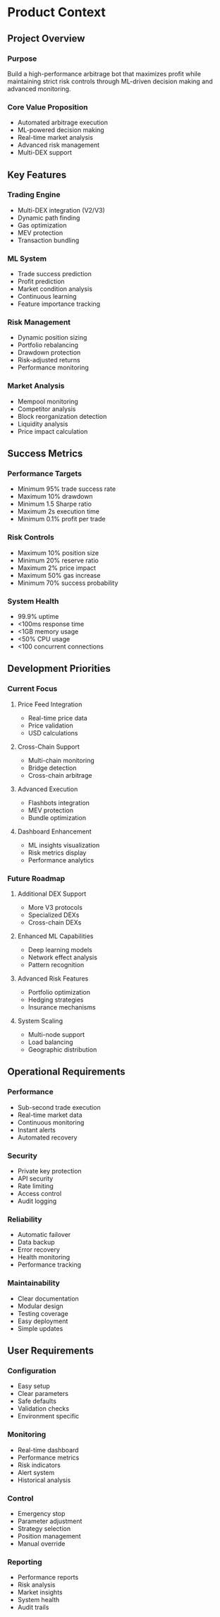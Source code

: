 # Product Context

## Project Overview

### Purpose
Build a high-performance arbitrage bot that maximizes profit while maintaining strict risk controls through ML-driven decision making and advanced monitoring.

### Core Value Proposition
- Automated arbitrage execution
- ML-powered decision making
- Real-time market analysis
- Advanced risk management
- Multi-DEX support

## Key Features

### Trading Engine
- Multi-DEX integration (V2/V3)
- Dynamic path finding
- Gas optimization
- MEV protection
- Transaction bundling

### ML System
- Trade success prediction
- Profit prediction
- Market condition analysis
- Continuous learning
- Feature importance tracking

### Risk Management
- Dynamic position sizing
- Portfolio rebalancing
- Drawdown protection
- Risk-adjusted returns
- Performance monitoring

### Market Analysis
- Mempool monitoring
- Competitor analysis
- Block reorganization detection
- Liquidity analysis
- Price impact calculation

## Success Metrics

### Performance Targets
- Minimum 95% trade success rate
- Maximum 10% drawdown
- Minimum 1.5 Sharpe ratio
- Maximum 2s execution time
- Minimum 0.1% profit per trade

### Risk Controls
- Maximum 10% position size
- Minimum 20% reserve ratio
- Maximum 2% price impact
- Maximum 50% gas increase
- Minimum 70% success probability

### System Health
- 99.9% uptime
- <100ms response time
- <1GB memory usage
- <50% CPU usage
- <100 concurrent connections

## Development Priorities

### Current Focus
1. Price Feed Integration
   - Real-time price data
   - Price validation
   - USD calculations

2. Cross-Chain Support
   - Multi-chain monitoring
   - Bridge detection
   - Cross-chain arbitrage

3. Advanced Execution
   - Flashbots integration
   - MEV protection
   - Bundle optimization

4. Dashboard Enhancement
   - ML insights visualization
   - Risk metrics display
   - Performance analytics

### Future Roadmap
1. Additional DEX Support
   - More V3 protocols
   - Specialized DEXs
   - Cross-chain DEXs

2. Enhanced ML Capabilities
   - Deep learning models
   - Network effect analysis
   - Pattern recognition

3. Advanced Risk Features
   - Portfolio optimization
   - Hedging strategies
   - Insurance mechanisms

4. System Scaling
   - Multi-node support
   - Load balancing
   - Geographic distribution

## Operational Requirements

### Performance
- Sub-second trade execution
- Real-time market data
- Continuous monitoring
- Instant alerts
- Automated recovery

### Security
- Private key protection
- API security
- Rate limiting
- Access control
- Audit logging

### Reliability
- Automatic failover
- Data backup
- Error recovery
- Health monitoring
- Performance tracking

### Maintainability
- Clear documentation
- Modular design
- Testing coverage
- Easy deployment
- Simple updates

## User Requirements

### Configuration
- Easy setup
- Clear parameters
- Safe defaults
- Validation checks
- Environment specific

### Monitoring
- Real-time dashboard
- Performance metrics
- Risk indicators
- Alert system
- Historical analysis

### Control
- Emergency stop
- Parameter adjustment
- Strategy selection
- Position management
- Manual override

### Reporting
- Performance reports
- Risk analysis
- Market insights
- System health
- Audit trails
